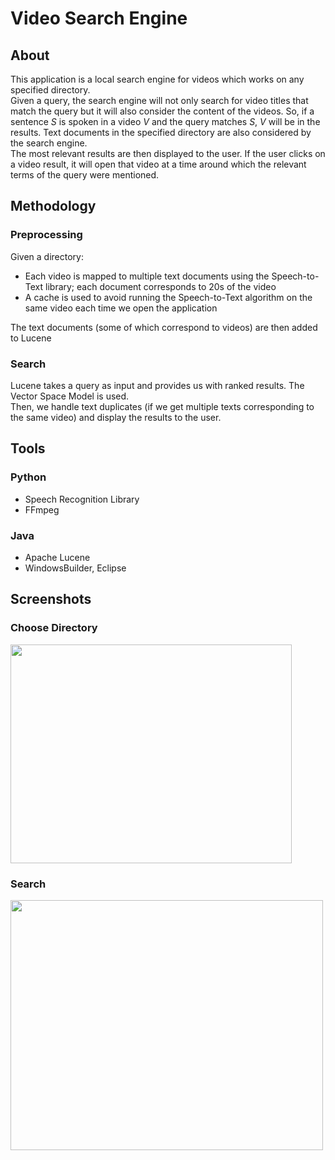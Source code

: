 # Video Search Engine

## About
This application is a local search engine for videos which works on any specified directory.\
Given a query, the search engine will not only search for video titles that match the query but it will also consider the content of the videos. 
So, if a sentence *S* is spoken in a video *V* and the query matches *S*, *V* will be in the results. Text documents in the specified directory are also considered by the search engine.\
The most relevant results are then displayed to the user.
If the user clicks on a video result, it will open that video at a time around which the relevant terms of the query were mentioned.


## Methodology
### Preprocessing
Given a directory:
* Each video is mapped to multiple text documents using the Speech-to-Text library; each document corresponds to 20s of the video
* A cache is used to avoid running the Speech-to-Text algorithm on the same video each time we open the application

The text documents (some of which correspond to videos) are then added to Lucene
### Search
Lucene takes a query as input and provides us with ranked results. The Vector Space Model is used.\
Then, we handle text duplicates (if we get multiple texts corresponding to the same video) and display the results to the user.

## Tools
### Python
* Speech Recognition Library
* FFmpeg
### Java
* Apache Lucene
* WindowsBuilder, Eclipse

## Screenshots
### Choose Directory
<img src="https://user-images.githubusercontent.com/61922252/119517499-571e5000-bd80-11eb-8909-e8c086be0c68.png" width="450" height="350"/>

### Search
<img src="https://user-images.githubusercontent.com/61922252/119517366-3950eb00-bd80-11eb-9ee9-78295099a3bd.png" width="500" height="400">
